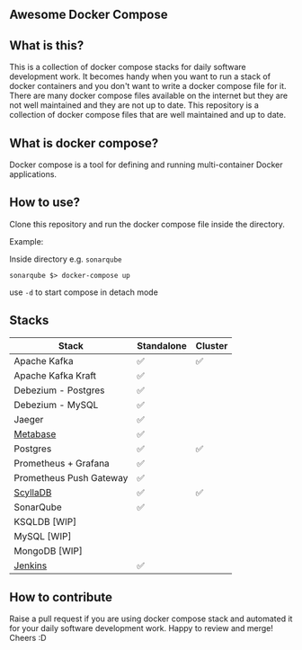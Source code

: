 Awesome Docker Compose
---

## What is this?

This is a collection of docker compose stacks for daily software development work.
It becomes handy when you want to run a stack of docker containers and you don't want to write a docker compose file for
it.
There are many docker compose files available on the internet but they are not well maintained and they are not up to
date.
This repository is a collection of docker compose files that are well maintained and up to date.

## What is docker compose?

Docker compose is a tool for defining and running multi-container Docker applications.

## How to use?

Clone this repository and run the docker compose file inside the directory.

Example:

Inside directory e.g. `sonarqube`

```
sonarqube $> docker-compose up
```

use `-d` to start compose in detach mode

## Stacks

| Stack                            | Standalone | Cluster |
| -------------------------------- | ---------- | ------- |
| Apache Kafka                     | ✅         |  ✅     |
| Apache Kafka Kraft               | ✅         |         |
| Debezium - Postgres              | ✅         |         |
| Debezium - MySQL                 | ✅         |         |
| Jaeger                           | ✅         |         |
| [Metabase](./metabase/README.md) | ✅         |         |
| Postgres                         | ✅         |  ✅     |
| Prometheus + Grafana             | ✅         |         |
| Prometheus Push Gateway          | ✅         |         |
| [ScyllaDB](./scylladb/Readme.md) | ✅         |  ✅     |
| SonarQube                        | ✅         |         |
| KSQLDB      [WIP]                |            |         |
| MySQL      [WIP]                 |            |         |
| MongoDB      [WIP]               |            |         |
| [Jenkins](./jenkins/README.md)   | ✅         |         |

## How to contribute

Raise a pull request if you are using docker compose stack and automated it for your daily software development work.
Happy to review and merge!
Cheers :D
